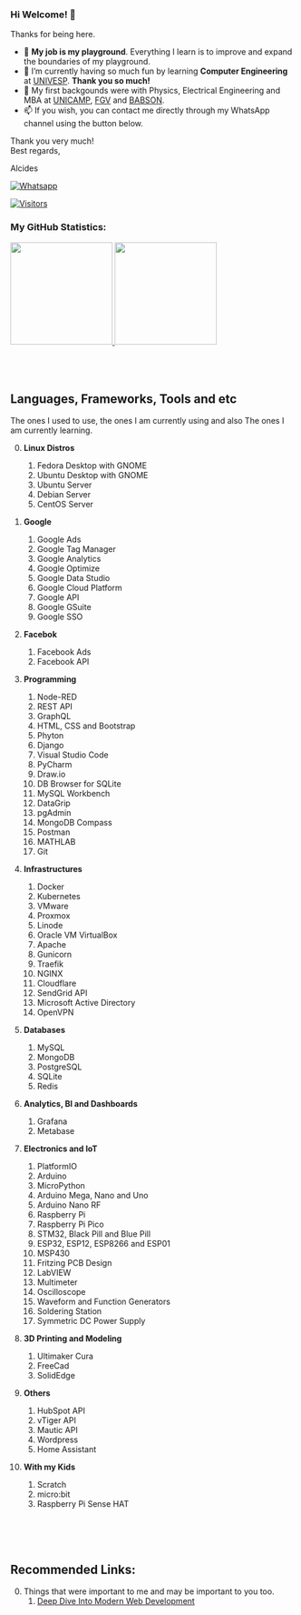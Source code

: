### Hi Welcome! 👋

Thanks for being here.

- :basketball: **My job is my playground**. Everything I learn is to improve and expand the boundaries of my playground.
- 🌱 I’m currently having so much fun by learning **Computer Engineering** at [UNIVESP](https://univesp.br). **Thank you so much!**
- :evergreen_tree: My first backgounds were with Physics, Electrical Engineering and MBA at [UNICAMP](https://www.unicamp.br), [FGV](https://fgv.br) and [BABSON](https://babson.edu).
- 📫 If you wish, you can contact me directly through my WhatsApp channel using the button below.

Thank you very much!<br />
Best regards,

Alcides

[![Whatsapp](https://img.shields.io/badge/WhatsApp-25D366?style=for-the-badge&logo=whatsapp&logoColor=white)](https://wa.me/5519992407898)

[![Visitors](https://visitor-badge.glitch.me/badge?page_id=acremonezi.visitor-badge)](https://github.com/acremonezi)



### My GitHub Statistics:
<div>
     <a href="https://github.com/acremonezi">
         <img height="180em" src="https://github-readme-stats.vercel.app/api?username=acremonezi&show_icons=true&include_all_commits=true&count_private=true"/>
         <img height="180em" src="https://github-readme-stats.vercel.app/api/top-langs/?username=acremonezi&layout=compact&langs_count=10"/>
     </a>
</div>

<br>
<br>
<br>

## Languages, Frameworks, Tools and etc
The ones I used to use, the ones I am currently using and also The ones I am currently learning.

0. **Linux Distros**
     1. Fedora Desktop with GNOME
     2. Ubuntu Desktop with GNOME
     3. Ubuntu Server
     4. Debian Server
     5. CentOS Server

1. **Google**
     1. Google Ads
     2. Google Tag Manager
     3. Google Analytics
     4. Google Optimize
     5. Google Data Studio
     6. Google Cloud Platform
     7. Google API
     8. Google GSuite
     9. Google SSO

2. **Facebok**
     1. Facebook Ads
     2. Facebook API 

3. **Programming**
     1.  Node-RED
     2.  REST API
     3.  GraphQL
     4.  HTML, CSS and Bootstrap
     5.  Phyton
     6.  Django
     7.  Visual Studio Code
     8.  PyCharm
     9.  Draw.io
     10.  DB Browser for SQLite
     11.  MySQL Workbench
     12.  DataGrip
     13.  pgAdmin
     14.  MongoDB Compass
     15.  Postman
     16.  MATHLAB
     17.  Git

4. **Infrastructures**
     1.  Docker
     2.  Kubernetes
     3.  VMware
     4.  Proxmox
     5.  Linode
     6.  Oracle VM VirtualBox
     7.  Apache
     8.  Gunicorn
     9.  Traefik
     10.  NGINX
     11.  Cloudflare
     12.  SendGrid API
     13.  Microsoft Active Directory
     14.  OpenVPN

5. **Databases**
     1. MySQL
     2. MongoDB
     3. PostgreSQL
     4. SQLite
     5. Redis

6. **Analytics, BI and Dashboards**
     1. Grafana
     2. Metabase
 
7. **Electronics and IoT**
     1. PlatformIO
     2. Arduino
     3. MicroPython
     4. Arduino Mega, Nano and Uno
     5. Arduino Nano RF
     6. Raspberry Pi
     7. Raspberry Pi Pico
     8. STM32, Black Pill and Blue Pill
     9. ESP32, ESP12, ESP8266 and ESP01
     10. MSP430
     11. Fritzing PCB Design
     12. LabVIEW
     13. Multimeter
     14. Oscilloscope
     15. Waveform and Function Generators
     16. Soldering Station
     17. Symmetric DC Power Supply

8. **3D Printing and Modeling**
     1. Ultimaker Cura
     2. FreeCad
     3. SolidEdge
 
9. **Others**
     1. HubSpot API
     2. vTiger API
     3. Mautic API
     4. Wordpress
     5. Home Assistant
  
 10. **With my Kids**
     1. Scratch
     2. micro:bit
     3. Raspberry Pi Sense HAT

<br>
<br>
<br>

## Recommended Links:

0. Things that were important to me and may be important to you too.
     1. [Deep Dive Into Modern Web Development](https://fullstackopen.com/)
